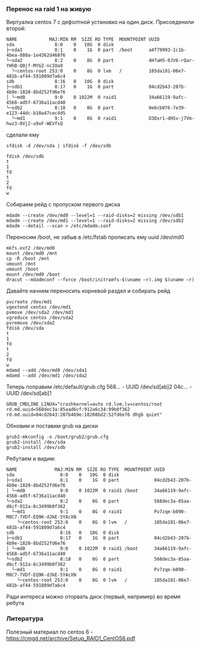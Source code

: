 ### Перенос на raid 1 на живую

Виртуалка centos 7 с дефолтной установко на один диск. Присоеденили второй:

```
NAME            MAJ:MIN RM  SIZE RO TYPE  MOUNTPOINT UUID
sda               8:0    0   10G  0 disk             
├─sda1            8:1    0    1G  0 part  /boot      a4f79993-1c1b-4bea-888a-1e4362d468f6
└─sda2            8:2    0    8G  0 part             4H7aH5-0JV6-rQar-YHhB-Q0jf-MYGZ-ncIOa9
  └─centos-root 253:0    0    8G  0 lvm   /          185da181-06e7-481b-af44-591809d7a6c4
sdb               8:16   0   10G  0 disk             
├─sdb1            8:17   0    1G  0 part             04cd2b43-207b-4b9e-1820-8bd252fd6e76
│ └─md0           9:0    0 1022M  0 raid1            34a66119-9afc-4568-ad5f-6736a11acd40
└─sdb2            8:18   0    8G  0 part             0e6cb076-7e39-e123-44dc-b10a47cec4d5
  └─md1           9:1    0    8G  0 raid1            D3Dxr1-dHSv-j7Vm-hwz3-0Vj2-u9xF-WEVfsQ
```

сделали ему 

```
sfdisk -d /dev/sda | sfdisk -f /dev/sdb

fdisk /dev/sdb
t
1
fd
t
2
fd
w
```

Собираем рейд с пропуском первого диска

```
mdadm --create /dev/md0 --level=1 --raid-disks=2 missing /dev/sdb1
mdadm --create /dev/md1 --level=1 --raid-disks=2 missing /dev/sdb2
mdadm --detail --scan > /etc/mdadm.conf
```

Переносим /boot, не забыв в /etc/fstab прописать ему uuid /dev/md0

```
mkfs.ext2 /dev/md0
mount /dev/md0 /mnt
cp -R /boot /mnt
umount /mnt
umount /boot
mount /dev/md0 /boot
dracut --mdadmconf --force /boot/initramfs-$(uname –r).img $(uname –r)
```

Давайте начнем переносить корневой раздел и собирать рейд

```
pvcreate /dev/md1
vgextend centos /dev/md1
pvmove /dev/sda2 /dev/md1
vgreduce centos /dev/sda2
pvremove /dev/sda2
fdisk /dev/sda
t
1
fd
t
2
fd
w
mdamd --add /dev/md0 /dev/sda1
mdamd --add /dev/md1 /dev/sda2
```

Теперь поправим /etc/default/grub.cfg
568... - UUID /dev/sd[ab]2
04c... - UUID /dev/sd[ab]1

```
GRUB_CMDLINE_LINUX="crashkernel=auto rd.lvm.lv=centos/root rd.md.uuid=568dec3a:85aad6cf:912a6c34:99b0f362 rd.md.uuid=04cd2b43:207b4b9e:18208bd2:52fd6e76 dhgb quiet"
```

Обновим и поставим grub на диски

```
grub2-mkconfig -o /boot/grub2/grub.cfg
grub2-install /dev/sda
grub2-install /dev/sdb
```

Ребутаем и видим:

```
NAME              MAJ:MIN RM  SIZE RO TYPE  MOUNTPOINT UUID
sda                 8:0    0   10G  0 disk             
├─sda1              8:1    0    1G  0 part             04cd2b43-207b-4b9e-1820-8bd252fd6e76
│ └─md0             9:0    0 1022M  0 raid1 /boot      34a66119-9afc-4568-ad5f-6736a11acd40
└─sda2              8:2    0    8G  0 part             568dec3a-85aa-d6cf-912a-6c3499b0f362
  └─md1             9:1    0    8G  0 raid1            Pv7zqe-b090-M8C7-7VDf-EQ9K-dJkE-5YAcXN
    └─centos-root 253:0    0    8G  0 lvm   /          185da181-06e7-481b-af44-591809d7a6c4
sdb                 8:16   0   10G  0 disk             
├─sdb1              8:17   0    1G  0 part             04cd2b43-207b-4b9e-1820-8bd252fd6e76
│ └─md0             9:0    0 1022M  0 raid1 /boot      34a66119-9afc-4568-ad5f-6736a11acd40
└─sdb2              8:18   0    8G  0 part             568dec3a-85aa-d6cf-912a-6c3499b0f362
  └─md1             9:1    0    8G  0 raid1            Pv7zqe-b090-M8C7-7VDf-EQ9K-dJkE-5YAcXN
    └─centos-root 253:0    0    8G  0 lvm   /          185da181-06e7-481b-af44-591809d7a6c4
```

Ради интереса можно оторвать диск (первый, например) во время ребута

### Литература

Полезный материал по centos 6 - https://cmgd.net/archive/Setup_RAID1_CentOS6.pdf

